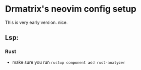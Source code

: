 # Drmatrix's neovim config setup

This is very early version. nice.

## Lsp:

### Rust

- make sure you run `rustup component add rust-analyzer`
